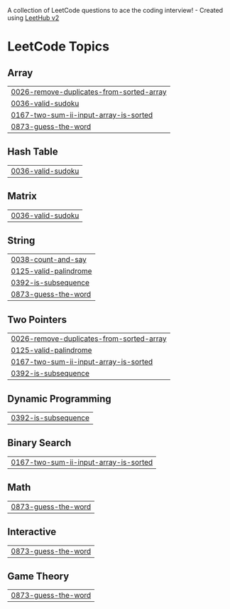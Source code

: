 A collection of LeetCode questions to ace the coding interview! - Created using [LeetHub v2](https://github.com/arunbhardwaj/LeetHub-2.0)
<!---LeetCode Topics Start-->
# LeetCode Topics
## Array
|  |
| ------- |
| [0026-remove-duplicates-from-sorted-array](https://github.com/sunghj1118/algorithm/tree/master/0026-remove-duplicates-from-sorted-array) |
| [0036-valid-sudoku](https://github.com/sunghj1118/algorithm/tree/master/0036-valid-sudoku) |
| [0167-two-sum-ii-input-array-is-sorted](https://github.com/sunghj1118/algorithm/tree/master/0167-two-sum-ii-input-array-is-sorted) |
| [0873-guess-the-word](https://github.com/sunghj1118/algorithm/tree/master/0873-guess-the-word) |
## Hash Table
|  |
| ------- |
| [0036-valid-sudoku](https://github.com/sunghj1118/algorithm/tree/master/0036-valid-sudoku) |
## Matrix
|  |
| ------- |
| [0036-valid-sudoku](https://github.com/sunghj1118/algorithm/tree/master/0036-valid-sudoku) |
## String
|  |
| ------- |
| [0038-count-and-say](https://github.com/sunghj1118/algorithm/tree/master/0038-count-and-say) |
| [0125-valid-palindrome](https://github.com/sunghj1118/algorithm/tree/master/0125-valid-palindrome) |
| [0392-is-subsequence](https://github.com/sunghj1118/algorithm/tree/master/0392-is-subsequence) |
| [0873-guess-the-word](https://github.com/sunghj1118/algorithm/tree/master/0873-guess-the-word) |
## Two Pointers
|  |
| ------- |
| [0026-remove-duplicates-from-sorted-array](https://github.com/sunghj1118/algorithm/tree/master/0026-remove-duplicates-from-sorted-array) |
| [0125-valid-palindrome](https://github.com/sunghj1118/algorithm/tree/master/0125-valid-palindrome) |
| [0167-two-sum-ii-input-array-is-sorted](https://github.com/sunghj1118/algorithm/tree/master/0167-two-sum-ii-input-array-is-sorted) |
| [0392-is-subsequence](https://github.com/sunghj1118/algorithm/tree/master/0392-is-subsequence) |
## Dynamic Programming
|  |
| ------- |
| [0392-is-subsequence](https://github.com/sunghj1118/algorithm/tree/master/0392-is-subsequence) |
## Binary Search
|  |
| ------- |
| [0167-two-sum-ii-input-array-is-sorted](https://github.com/sunghj1118/algorithm/tree/master/0167-two-sum-ii-input-array-is-sorted) |
## Math
|  |
| ------- |
| [0873-guess-the-word](https://github.com/sunghj1118/algorithm/tree/master/0873-guess-the-word) |
## Interactive
|  |
| ------- |
| [0873-guess-the-word](https://github.com/sunghj1118/algorithm/tree/master/0873-guess-the-word) |
## Game Theory
|  |
| ------- |
| [0873-guess-the-word](https://github.com/sunghj1118/algorithm/tree/master/0873-guess-the-word) |
<!---LeetCode Topics End-->